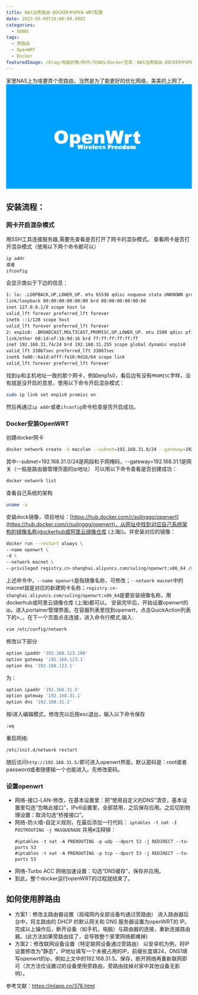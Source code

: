 ```yaml
---
title: NAS当旁路由-DOCKER中OPEN-WRT配置
date: 2023-05-09T16:00:00.000Z
categories:
  - 玩NAS
tags:
  - 旁路由
  - OpenWRT
  - Docker
featuredImage: /blog/电脑折腾/附件/玩NAS/Docker宝库：NAS当旁路由-DOCKER中OPEN-WRT配置.jpg
---
```

家里NAS上为啥要弄个旁路由，当然是为了能更好的优化网络，美美的上网了。
![Docker宝库：NAS当旁路由-DOCKER中OPEN-WRT配置.jpg](/blog/电脑折腾/附件/玩NAS/Docker宝库：NAS当旁路由-DOCKER中OPEN-WRT配置.jpg)
## 安装流程：
### **网卡开启混杂模式**
用SSH工具连接服务器,需要先查看是否打开了网卡的混杂模式。
查看网卡是否打开混杂模式（使用以下两个命令都可以）
```bash
ip addr
或者
ifconfig
```
会显示类似于下边的信息：
```bash
1: lo: .LOOPBACK,UP,LOWER_UP. mtu 65536 qdisc noqueue state UNKNOWN group default qlen 1000
link/loopback 00:00:00:00:00:00 brd 00:00:00:00:00:00
inet 127.0.0.1/8 scope host lo
valid_lft forever preferred_lft forever
inet6 ::1/128 scope host
valid_lft forever preferred_lft forever
2: enp1s0: .BROADCAST,MULTICAST,PROMISC,UP,LOWER_UP. mtu 1500 qdisc pfifo_fast state UP group default qlen 1000
link/ether 68:1d:ef:16:9d:16 brd ff:ff:ff:ff:ff:ff
inet 192.168.31.74/24 brd 192.168.31.255 scope global dynamic enp1s0
valid_lft 33867sec preferred_lft 33867sec
inet6 fe80::6a1d:efff:fe16:9d16/64 scope link
valid_lft forever preferred_lft forever
```
找到ip和主机地址一致的那个网卡，例如enp1s0，看后边有没有`PROMISC`字样，没有就是没开启的意思，使用以下命令开启混杂模式：
```bash
sudo ip link set enp1s0 promisc on
```
然后再通过`ip addr`或者`ifconfig`命令检查是否开启成功。


### **Docker安装OpenWRT**
创建docker网卡
```bash
docker network create -d macvlan --subnet=192.168.31.0/24 --gateway=192.168.31.1 -o parent=enp1s0 macnet
```
其中--subnet=192.168.31.0/24是网段和子网掩码，--gateway=192.168.31.1是网关（一般是路由器管理页面的ip地址）
可以用以下命令查看是否创建成功：
```bash
docker network list
```
查看自己系统的架构
```bash
uname -a
```
安装dock镜像，项目地址：[https://hub.docker.com/r/sulinggg/openwrt](https://hub.docker.com/r/sulinggg/openwrt)，从网址中找到对应自己系统架构的镜像名称(dockerhub或阿里云镜像仓库 (上海))。并安装对应的镜像：
```bash
docker run --restart always \
--name openwrt \
-d \
--network macnet \
--privileged registry.cn-shanghai.aliyuncs.com/suling/openwrt:x86_64 /sbin/init
```
上述命令中，`--name openwrt`是指镜像名称，可修改；`--network macnet`中的macnet就是对应的新建网卡名称；`registry.cn-shanghai.aliyuncs.com/suling/openwrt:x86_64`是要安装镜像名称，用dockerhub或阿里云镜像仓库 (上海)都可以。
安装完毕后，开始设置openwrt的ip。进入portainer管理界面，在容器列表里找到openwrt，点击QuickAction列表下的>_，在下一个页面点击连接，进入命令行模式,输入:
```bash
vim /etc/config/network
```
修改以下部分
```bash
option ipaddr '192.168.123.100'
option gateway '192.168.123.1'
option dns '192.168.123.1'
```
为：
```bash
option ipaddr '192.168.31.5'
option gateway '192.168.31.1'
option dns '192.168.31.1'
```
按i进入编辑模式，修改完以后按esc退出，输入以下命令保存
```bash
:wq
```
重启网络:
```bash
/etc/init.d/network restart
```
随后访问`http://192.168.31.5/`即可进入openwrt界面，默认密码是：root或者password或者随便输一个也能进入。先修改密码。

### **设置openwrt**
+ 网络-接口-LAN-修改，在基本设置里：把“使用自定义的DNS”清空，基本设置里勾选“忽略此接口”，IPv6设置里，全部禁用，之后保存应用。之后切到物理设置：取消勾选“桥接接口”。
+ 网络-防火墙-自定义规则，在最后添加一行代码：
 `iptables -t nat -I POSTROUTING -j MASQUERADE`
  并用`#`注释掉：
  ```
  #iptables -t nat -A PREROUTING -p udp --dport 53 -j REDIRECT --to-ports 53
  #iptables -t nat -A PREROUTING -p tcp --dport 53 -j REDIRECT --to-ports 53
  ```
+ 网络-Turbo ACC 网络加速设置：勾选“DNS缓存”，保存并应用。
+ 到此，整个docker运行openWRT的过程就结束了。


## **如何使用胖路由**

+ 方案1：修改主路由器设置（局域网内全部设备均通过旁路由）
  进入路由器后台中，将主路由的 DHCP 的默认网关和 DNS 服务器设置为openWRT的 IP。完成以上操作后，断开设备（如手机，电脑）与路由器的连接，重新连接路由器。(此方法如果旁路由挂了，会导致整个家里网络都瘫掉)
+ 方案2：修改联网设备设置（特定联网设备通过旁路由）
  以安卓机为例，将IP设置修改为“静态”，IP地址填写一个未被占用的IP，前缀长度填24，DNS1填写openwrt的ip，例如上文中的192.168.31.5。保存，断开网络再重新联网即可（次方法仅设置过的设备使用旁路由，旁路由挂掉对家中其他设备无影响）。

参考文献：https://mlapp.cn/376.html
